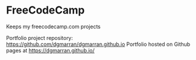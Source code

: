 # FreeCodeCamp
Keeps my freecodecamp.com projects

Portfolio project repository: https://github.com/dgmarran/dgmarran.github.io
Portfolio hosted on Github pages at https://dgmarran.github.io/
